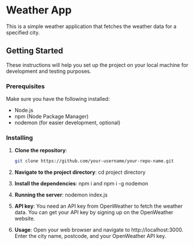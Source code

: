 # Weather App

This is a simple weather application that fetches the weather data for a specified city.

## Getting Started

These instructions will help you set up the project on your local machine for development and testing purposes.

### Prerequisites

Make sure you have the following installed:

- Node.js
- npm (Node Package Manager)
- nodemon (for easier development, optional)

### Installing

1. **Clone the repository**:

   ```sh
   git clone https://github.com/your-username/your-repo-name.git

2. **Navigate to the project directory**:
    cd project directory

3. **Install the dependencies**:
    npm i and npm i -g nodemon

4. **Running the server**:
    nodemon index.js

5. **API key**:
    You need an API key from OpenWeather to fetch the weather data. You can get your API key by signing up on the OpenWeather website.

6. **Usage**:
    Open your web browser and navigate to http://localhost:3000.
    Enter the city name, postcode, and your OpenWeather API key.

